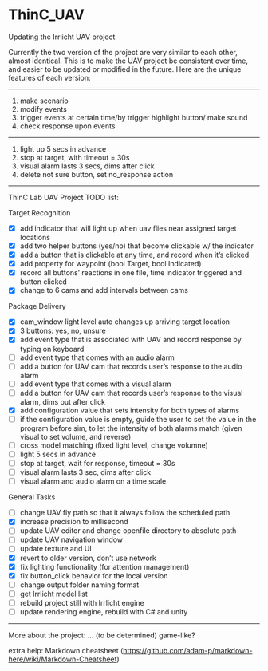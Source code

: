 # ThinC_UAV
Updating the Irrlicht UAV project

Currently the two version of the project are very similar to each other, almost identical. This is
to make the UAV project be consistent over time, and easier to be updated or modified in the future.
Here are the unique features of each version:

-----------------------------------------------------

1. make scenario
3. modify events
4. trigger events at certain time/by trigger
   highlight button/ make sound
5. check response upon events

-------------------------------------------

1. light up 5 secs in advance
2. stop at target, with timeout = 30s
3. visual alarm lasts 3 secs, dims after click
4. delete not sure button, set no_response action

---------------------------------------------

ThinC Lab UAV Project TODO list:

Target Recognition
* [x] add indicator that will light up when uav flies near assigned target locations
* [x] add two helper buttons (yes/no) that become clickable w/ the indicator
* [x] add a button that is clickable at any time, and record when it’s clicked
* [x] add property for waypoint (bool Target, bool Indicated)
* [x] record all buttons’ reactions in one file, time indicator triggered and button clicked
* [x] change to 6 cams and add intervals between cams

Package Delivery
* [x] cam_window light level auto changes up arriving target location
* [x] 3 buttons: yes, no, unsure
* [x] add event type that is associated with UAV and record response by typing on keyboard
* [ ] add event type that comes with an audio alarm
* [ ] add a button for UAV cam that records user’s response to the audio alarm
* [ ] add event type that comes with a visual alarm
* [ ] add a button for UAV cam that records user’s response to the visual alarm, dims out after click
* [x] add configuration value that sets intensity for both types of alarms
* [ ] if the configuration value is empty, guide the user to set the value in the program before sim, to let the intensity of both alarms match (given visual to set volume, and reverse)
* [ ] cross model matching (fixed light level, change volumne)
* [ ] light 5 secs in advance
* [ ] stop at target, wait for response, timeout = 30s
* [ ] visual alarm lasts 3 sec, dims after click
* [ ] visual alarm and audio alarm on a time scale

General Tasks
* [ ] change UAV fly path so that it always follow the scheduled path
* [x] increase precision to millisecond
* [ ] update UAV editor and change openfile directory to absolute path
* [ ] update UAV navigation window
* [ ] update texture and UI
* [x] revert to older version, don’t use network
* [x] fix lighting functionality (for attention management)
* [x] fix button_click behavior for the local version
* [ ] change output folder naming format
* [ ] get Irrlicht model list
* [ ] rebuild project still with Irrlicht engine
* [ ] update rendering engine, rebuild with C# and unity

--------------------
More about the project: ... (to be determined)
game-like?

extra help: Markdown cheatsheet (https://github.com/adam-p/markdown-here/wiki/Markdown-Cheatsheet)
